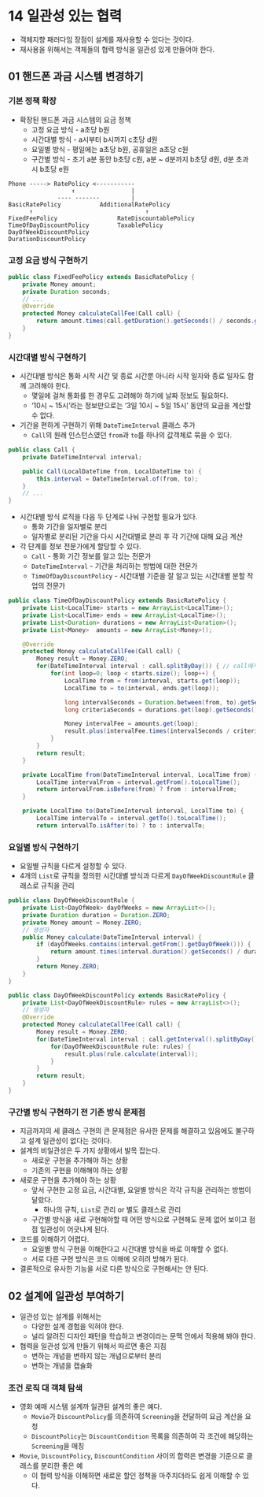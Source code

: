 # 14 일관성 있는 협력

- 객체지향 패러다임 장점이 설계를 재사용할 수 있다는 것이다.
- 재사용을 위해서는 객체들의 협력 방식을 일관성 있게 만들어야 한다.

## 01 핸드폰 과금 시스템 변경하기

### 기본 정책 확장

- 확장된 핸드폰 과금 시스템의 요금 정책
    - 고정 요금 방식 - a초당 b원
    - 시간대별 방식 - a시부터 b시까지 c초당 d원
    - 요일별 방식 - 평일에는 a초당 b원, 공휴일은 a초당 c원
    - 구간별 방식 - 초기 a분 동안 b초당 c원, a분 ~ d분까지 b초당 d원, d분 초과 시 b초당 e원

```
Phone -----> RatePolicy <-----------
                  ↑                |
              ---- -------         |
BasicRatePolicy           AdditionalRatePolicy
      ↑                                ↑
FixedFeePolicy                 RateDiscountablePolicy
TimeOfDayDiscountPolicy        TaxablePolicy
DayOfWeekDiscountPolicy
DurationDiscountPolicy
```

### 고정 요금 방식 구현하기

```java
public class FixedFeePolicy extends BasicRatePolicy {
    private Money amount;
    private Duration seconds;
    // ...
    @Override
    protected Money calculateCallFee(Call call) {
        return amount.times(call.getDuration().getSeconds() / seconds.getSeconds());
    }
}
```

### 시간대별 방식 구현하기

- 시간대별 방식은 통화 시작 시간 및 종료 시간뿐 아니라 시작 일자와 종료 일자도 함께 고려해야 한다.
    - 몇일에 걸쳐 통화를 한 경우도 고려해야 하기에 날짜 정보도 필요하다.
    - ‘10시 ~ 15시’라는 정보만으로는 ‘3일 10시 ~ 5일 15시’ 동안의 요금을 계산할 수 없다.
- 기간을 편하게 구현하기 위해 `DateTimeInterval` 클래스 추가
    - `Call`의 원래 인스턴스였던 `from`과 `to`를 하나의 값객체로 묶을 수 있다.

```java
public class Call {
	private DateTimeInterval interval;

	public Call(LocalDateTime from, LocalDateTime to) {
		this.interval = DateTimeInterval.of(from, to);
	}
	// ...
}
```

- 시간대별 방식 로직을 다음 두 단계로 나눠 구현할 필요가 있다.
    - 통화 기간을 일자별로 분리
    - 일자별로 분리된 기간을 다시 시간대별로 분리 후 각 기간에 대해 요금 계산
- 각 단계를 정보 전문가에게 할당할 수 있다.
    - `Call` - 통화 기간 정보를 알고 있는 전문가
    - `DateTimeInterval` - 기간을 처리하는 방법에 대한 전문가
    - `TimeOfDayDiscountPolicy` - 시간대별 기준을 잘 알고 있는 시간대별 분할 작업의 전문가

```java
public class TimeOfDayDiscountPolicy extends BasicRatePolicy {
    private List<LocalTime> starts = new ArrayList<LocalTime>();
    private List<LocalTime> ends = new ArrayList<LocalTime>();
    private List<Duration> durations = new ArrayList<Duration>();
    private List<Money>  amounts = new ArrayList<Money>();

    @Override
    protected Money calculateCallFee(Call call) {
        Money result = Money.ZERO;
        for(DateTimeInterval interval : call.splitByDay()) { // call에게 일자별 통화 기간 분리를 요청
            for(int loop=0; loop < starts.size(); loop++) {
                LocalTime from = from(interval, starts.get(loop));
                LocalTime to = to(interval, ends.get(loop));

                long intervalSeconds = Duration.between(from, to).getSeconds();
                long criteriaSeconds = durations.get(loop).getSeconds();

                Money intervalFee = amounts.get(loop);
                result.plus(intervalFee.times(intervalSeconds / criteriaSeconds));
            }
        }
        return result;
    }

    private LocalTime from(DateTimeInterval interval, LocalTime from) {
        LocalTime intervalFrom = interval.getFrom().toLocalTime();
        return intervalFrom.isBefore(from) ? from : intervalFrom;
    }

    private LocalTime to(DateTimeInterval interval, LocalTime to) {
        LocalTime intervalTo = interval.getTo().toLocalTime();
        return intervalTo.isAfter(to) ? to : intervalTo;
```

### 요일별 방식 구현하기

- 요일별 규칙을 다르게 설정할 수 있다.
- 4개의 `List`로 규칙을 정의한 시간대별 방식과 다르게 `DayOfWeekDiscountRule` 클래스로 규칙을 관리

```java
public class DayOfWeekDiscountRule {
    private List<DayOfWeek> dayOfWeeks = new ArrayList<>();
    private Duration duration = Duration.ZERO;
    private Money amount = Money.ZERO;
    // 생성자
    public Money calculate(DateTimeInterval interval) {
        if (dayOfWeeks.contains(interval.getFrom().getDayOfWeek())) {
            return amount.times(interval.duration().getSeconds() / duration.getSeconds());
        }
        return Money.ZERO;
    }
}

public class DayOfWeekDiscountPolicy extends BasicRatePolicy {
    private List<DayOfWeekDiscountRule> rules = new ArrayList<>();
    // 생성자
    @Override
    protected Money calculateCallFee(Call call) {
        Money result = Money.ZERO;
        for(DateTimeInterval interval : call.getInterval().splitByDay()) {
            for(DayOfWeekDiscountRule rule: rules) { 
                result.plus(rule.calculate(interval));
            }
        }
        return result;
    }
}
```

### 구간별 방식 구현하기 전 기존 방식 문제점

- 지금까지의 세 클래스 구현의 큰 문제점은 유사한 문제를 해결하고 있음에도 불구하고 설계 일관성이 없다는 것이다.
- 설계의 비일관성은 두 가지 상황에서 발목 잡는다.
    - 새로운 구현을 추가해야 하는 상황
    - 기존의 구현을 이해해야 하는 상황
- 새로운 구현을 추가해야 하는 상황
    - 앞서 구현한 고정 요금, 시간대별, 요일별 방식은 각각 규칙을 관리하는 방법이 달랐다.
        - 하나의 규칙, `List`로 관리 or 별도 클래스로 관리
    - 구간별 방식을 새로 구현해야할 때 어떤 방식으로 구현해도 문제 없어 보이고 점점 일관성이 어긋나게 된다.
- 코드를 이해하기 어렵다.
    - 요일별 방식 구현을 이해한다고 시간대별 방식을 바로 이해할 수 없다.
    - 서로 다른 구현 방식은 코드 이해에 오히려 방해가 된다.
- 결론적으로 유사한 기능을 서로 다른 방식으로 구현해서는 안 된다.

## 02 설계에 일관성 부여하기

- 일관성 있는 설계를 위해서는
    - 다양한 설계 경험을 익혀야 한다.
    - 널리 알려진 디자인 패턴을 학습하고 변경이라는 문맥 안에서 적용해 봐야 한다.
- 협력을 일관성 있게 만들기 위해서 따르면 좋은 지침
    - 변하는 개념을 변하지 않는 개념으로부터 분리
    - 변하는 개념을 캡슐화

### 조건 로직 대 객체 탐색

- 영화 예매 시스템 설계까 일관된 설계의 좋은 예다.
    - `Movie`가 `DiscountPolicy`를 의존하여 `Screening`을 전달하여 요금 계산을 요청
    - `DiscountPolicy`는 `DiscountCondition` 목록을 의존하여 각 조건에 해당하는 `Screening`을 매칭
- `Movie`, `DiscountPolicy`, `DiscountCondition` 사이의 합력은 변경을 기준으로 클래스를 분리한 좋은 예
    - 이 협력 방식을 이해하면 새로운 할인 정책을 마주치더라도 쉽게 이해할 수 있다.
